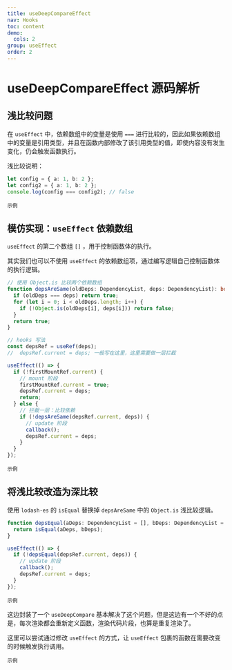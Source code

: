 ```yaml
---
title: useDeepCompareEffect
nav: Hooks
toc: content
demo:
  cols: 2
group: useEffect
order: 2
---
```


# useDeepCompareEffect 源码解析

## 浅比较问题

在 `useEffect` 中，依赖数组中的变量是使用 `===` 进行比较的，因此如果依赖数组中的变量是引用类型，并且在函数内部修改了该引用类型的值，即使内容没有发生变化，仍会触发函数执行。

浅比较说明：

```ts
let config = { a: 1, b: 2 };
let config2 = { a: 1, b: 2 };
console.log(config === config2); // false
```

<code src="./demo/demo1.tsx" >示例</code>

## 模仿实现：`useEffect` 依赖数组

`useEffect` 的第二个数组 `[]` ，用于控制函数体的执行。

其实我们也可以不使用 `useEffect` 的依赖数组项，通过编写逻辑自己控制函数体的执行逻辑。

```ts
// 使用 Object.is 比较两个依赖数组
function depsAreSame(oldDeps: DependencyList, deps: DependencyList): boolean {
  if (oldDeps === deps) return true;
  for (let i = 0; i < oldDeps.length; i++) {
    if (!Object.is(oldDeps[i], deps[i])) return false;
  }
  return true;
}

// hooks 写法
const depsRef = useRef(deps);
//  depsRef.current = deps; 一般写在这里，这里需要做一层拦截

useEffect(() => {
  if (!firstMountRef.current) {
    // mount 阶段
    firstMountRef.current = true;
    depsRef.current = deps;
    return;
  } else {
    // 拦截一层：比较依赖
    if (!depsAreSame(depsRef.current, deps)) {
      // update 阶段
      callback();
      depsRef.current = deps;
    }
  }
});
```

<code src="./demo/demo2.tsx" >示例</code>

## 将浅比较改造为深比较

使用 `lodash-es` 的 `isEqual` 替换掉 `depsAreSame` 中的 `Object.is` 浅比较逻辑。

```ts
function depsEqual(aDeps: DependencyList = [], bDeps: DependencyList = []) {
  return isEqual(aDeps, bDeps);
}

useEffect(() => {
  if (!depsEqual(depsRef.current, deps)) {
    // update 阶段
    callback();
    depsRef.current = deps;
  }
});
```

<code src="./demo/demo3.tsx" >示例</code>

这边封装了一个 `useDeepCompare` 基本解决了这个问题，但是这边有一个不好的点是，每次渲染都会重新定义函数，渲染代码片段，也算是重复渲染了。

这里可以尝试通过修改 `useEffect` 的方式，让 `useEffect` 包裹的函数在需要改变的时候触发执行调用。

<code src="./demo/demo4.tsx" >示例</code>
